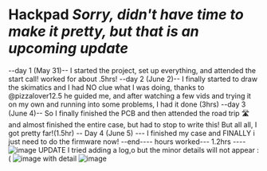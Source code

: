 # Hackpad *Sorry, didn't have time to make it pretty, but that is an upcoming update*
--day 1 (May 31)--
I started the project, set up everything, and attended the start call! worked for about .5hrs!
--day 2 (June 2)--
I finally started to draw the skimatics and I had NO clue what I was doing, thanks to @pizzalover12.5 he guided me, and after watching a few vids and trying it on my own and running into some problems, I had it done (3hrs)
--day 3 (June 4)-- 
So I finally finished the PCB and then attended the road trip 🛣️and almost finished the entire case, but had to stop to write this! But all all, I got pretty far!(1.5hr)
-- Day 4 (June 5) ---
I finished my case and FINALLY i just need to do the firmware now!
--end---- hours worked--- 1.2hrs ----
![image](https://github.com/user-attachments/assets/d41d5642-bf47-4451-89fc-f1c5579ce296)
UPDATE
I tried adding a log,o but the minor details will not appear :(
![image](https://github.com/user-attachments/assets/7aec7ccf-8cdb-4e17-98d0-9c5b641f4540)
with detail
![image](https://github.com/user-attachments/assets/cc92dcfa-01ca-43fe-8801-c48a125841f7)
